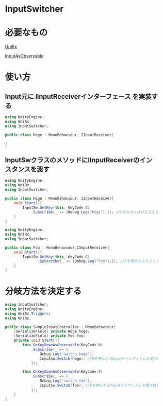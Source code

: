 # InputSwitcher

# 必要なもの
[UniRx](https://github.com/neuecc/unirx)

[InputAsObservable](https://github.com/euglenach/InputAsObservable)

# 使い方

## Input元に IInputReceiverインターフェース を実装する

```C#
using UnityEngine;
using UniRx;
using InputSwitcher;

public class Hoge : MonoBehaviour, IInputReceiver{

}

```

## InputSwクラスのメソッドにIInputReceiverのインスタンスを渡す

```C#
using UnityEngine;
using UniRx;
using InputSwitcher;

public class Hoge : MonoBehaviour, IInputReceiver{
    void Start(){
        InputSw.GetKey(this, KeyCode.C)
            .Subscribe(_ => {Debug.Log("Hoge");}); //Cをおすとほげええええ
    }
}

```

```C#
using UnityEngine;
using UniRx;
using InputSwitcher;

public class Foo : MonoBehaviour,IInputReceiver{
    void Start(){
        InputSw.GetKey(this, KeyCode.C)
               .Subscribe(_ => {Debug.Log("Foo");}); //Cを押すとふううううう
    }
}
```

# 分岐方法を決定する

```C#
using InputSwitcher;
using UnityEngine;
using UniRx.Triggers;
using UniRx;

public class SampleInputController : MonoBehaviour{
    [SerializeField] private Hoge hoge;
    [SerializeField] private Foo foo;
    private void Start(){
        this.OnKeyDownAsObservable(KeyCode.H)
            .Subscribe(_ => {
                Debug.Log("switch hoge");
                InputSw.Switch(hoge); //Hを押したらhogeのインプットしか受け取らない
            });

        this.OnKeyDownAsObservable(KeyCode.F)
            .Subscribe(_ => {
                Debug.Log("switch foo");
                InputSw.Switch(foo); //Fを押したらfooのインプットしか受け取らない
            });
    }
}
```

